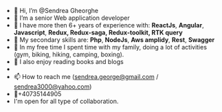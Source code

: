 - 👋 Hi, I’m @Sendrea Gheorghe
- 👀 I’m a senior Web application developer
- 🌱 I have more then 6+ years of experience with: **ReactJs**, **Angular**, **Javascript**, **Redux, Redux-saga, Redux-toolkit, RTK query**
- 🌱 My secondary skills are: **Php**, **NodeJs**, **Aws amplidy**, **Rest**, **Swagger**
- 🎾 In my free time I spent time with my family, doing a lot of activities (gym, biking, hiking, camping, boxing).
- 📖 I also enjoy reading books and blogs
- 
- 📫 How to reach me (sendrea.george@gmail.com / sendrea3000@yahoo.com)
- 📱+40735144905
- I'm open for all type of collaboration.

<!---
Sendrea/Sendrea is a ✨ special ✨ repository because its `README.md` (this file) appears on your GitHub profile.
You can click the Preview link to take a look at your changes.
--->
